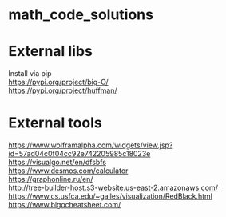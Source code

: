 # math_code_solutions

# External libs
Install via pip <br />
https://pypi.org/project/big-O/ <br />
https://pypi.org/project/huffman/

# External tools
https://www.wolframalpha.com/widgets/view.jsp?id=57ad04c0f04cc92e742205985c18023e <br />
https://visualgo.net/en/dfsbfs <br />
https://www.desmos.com/calculator <br />
https://graphonline.ru/en/ <br />
http://tree-builder-host.s3-website.us-east-2.amazonaws.com/ <br />
https://www.cs.usfca.edu/~galles/visualization/RedBlack.html <br />
https://www.bigocheatsheet.com/
